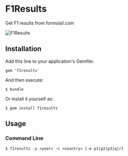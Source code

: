 # F1Results

Get F1 results from formula1.com

![F1Results](http://daz.github.com/f1results/screenshot.png)

## Installation

Add this line to your application's Gemfile:

    gem 'f1results'

And then execute:

    $ bundle

Or install it yourself as:

    $ gem install f1results

## Usage

### Command Line

    $ f1results -y <year> -c <country> [-e p1|p2|p3|q|r]

